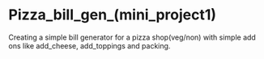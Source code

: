 # Pizza_bill_gen_(mini_project1)
 Creating a simple bill generator for a pizza shop(veg/non) with simple add ons like add_cheese, add_toppings and packing.
